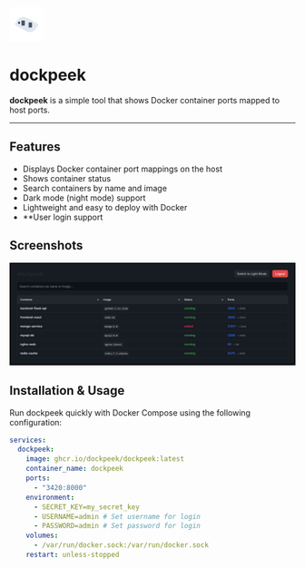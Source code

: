 <img src="static\logo_2.svg" alt="dockpeek logo" width="60" height="60" />


# dockpeek

**dockpeek** is a simple tool that shows Docker container ports mapped to host ports.

---

## Features

- Displays Docker container port mappings on the host
- Shows container status
- Search containers by name and image
- Dark mode (night mode) support
- Lightweight and easy to deploy with Docker
- **User login support

## Screenshots
<p align="left">
  <img src="dockpeek_night_mode.png" alt="Night mode" width="800" />
</p>

## Installation & Usage

Run dockpeek quickly with Docker Compose using the following configuration:

```yaml
services:
  dockpeek:
    image: ghcr.io/dockpeek/dockpeek:latest
    container_name: dockpeek
    ports:
      - "3420:8000"
    environment:
      - SECRET_KEY=my_secret_key
      - USERNAME=admin # Set username for login
      - PASSWORD=admin # Set password for login
    volumes:
      - /var/run/docker.sock:/var/run/docker.sock
    restart: unless-stopped
